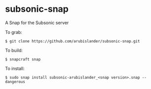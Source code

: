 # subsonic-snap
A Snap for the Subsonic server

To grab:
```
$ git clone https://github.com/arubislander/subsonic-snap.git
```
To build:
```
$ snapcraft snap
```
To install:
```
$ sudo snap install subsonic-arubislander_<snap version>.snap --dangerous
```


